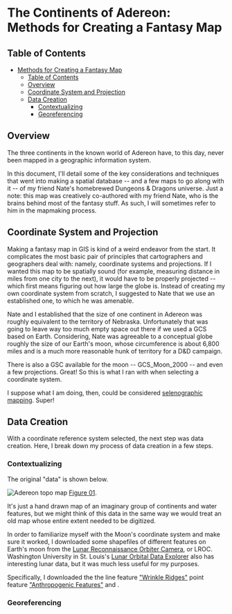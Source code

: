 # The Continents of Adereon: Methods for Creating a Fantasy Map

## Table of Contents

<!-- TOC depthTo:3 -->

- [Methods for Creating a Fantasy Map](#methods-for-creating-a-fantasy-map)
  - [Table of Contents](#table-of-contents)
  - [Overview](#overview)
  - [Coordinate System and Projection](#coordinate-system-and-projection)
  - [Data Creation](#data-creation)
    - [Contextualizing](#contextualizing)
    - [Georeferencing](#georeferencing)

<!-- /TOC -->

## Overview

The three continents in the known world of Adereon have, to this day, never been mapped in a geographic information system.

In this document, I'll detail some of the key considerations and techniques that went into making a spatial database -- and a few maps to go along with it -- of my friend Nate's homebrewed Dungeons & Dragons universe.  Just a note: this map was creatively co-authored with my friend Nate, who is the brains behind most of the fantasy stuff. As such, I will sometimes refer to him in the mapmaking process.

## Coordinate System and Projection

Making a fantasy map in GIS is kind of a weird endeavor from the start. It complicates the most basic pair of principles that cartographers and geographers deal with: namely, coordinate systems and projections. If I wanted this map to be spatially sound (for example, measuring distance in miles from one city to the next), it would have to be properly projected -- which first means figuring out how large the globe is. Instead of creating my own coordinate system from scratch, I suggested to Nate that we use an established one, to which he was amenable.

Nate and I established that the size of one continent in Adereon was roughly equivalent to the territory of Nebraska. Unfortunately that was going to leave way too much empty space out there if we used a GCS based on Earth. Considering, Nate was agreeable to a conceptual globe roughly the size of our Earth's moon, whose circumference is about 6,800 miles and is a much more reasonable hunk of territory for a D&D campaign.

There is also a GSC available for the moon -- GCS_Moon_2000 -- and even a few projections. Great! So this is what I ran with when selecting a coordinate system.

I suppose what I am doing, then, could be considered [selenographic mapping](https://en.wikipedia.org/wiki/Selenographic_coordinates). Super!

## Data Creation

With a coordinate reference system selected, the next step was data creation. Here, I break down my process of data creation in a few steps.

### Contextualizing

The original "data" is shown below.

![Adereon topo map](/adereon-topo-map.jpg)
[Figure 01](https://github.com/itspangler/Adereon/blob/master/original_adereon_maps/adereon-topo-map.jpg).

It's just a hand drawn map of an imaginary group of continents and water features, but we might think of this data in the same way we would treat an old map whose entire extent needed to be digitized.

In order to familiarize myself with the Moon's coordinate system and make sure it worked, I downloaded some shapefiles of different features on Earth's moon from the [Lunar Reconnaissance Orbiter Camera](http://lroc.sese.asu.edu/about), or LROC. Washington University in St. Louis's [Lunar Orbital Data Explorer](https://ode.rsl.wustl.edu/mars/coverage/ODE_Moon_shapefile.html) also has interesting lunar data, but it was much less useful for my purposes.

Specifically, I downloaded the the line  feature ["Wrinkle Ridges"](http://wms.lroc.asu.edu/lroc/view_rdr/SHAPEFILE_WRINKLE_RIDGES) point feature ["Anthropogenic Features"](http://wms.lroc.asu.edu/lroc/view_rdr/SHAPEFILE_ANTHROPOGENIC_OBJECTS) and .

### Georeferencing
